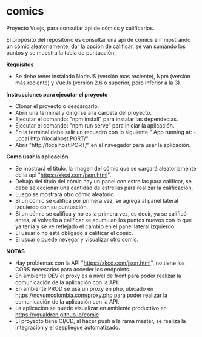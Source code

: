 # comics
Proyecto Vuejs, para consultar api de cómics y calificarlos.

El propósito del repositorio es consultar una api de cómics e ir mostrando un cómic aleatoriamente, dar la opción de calificar,
se van sumando los puntos y se muestra la tabla de puntuación.

**Requisitos**
* Se debe tener instalado NodeJS (versión mas reciente), Npm (versión más reciente) y VueJs (versión 2.6 o superior, pero inferior a la 3).

**Instrucciones para ejecutar el proyecto**
* Clonar el proyecto o descargarlo.
* Abrir una terminal y dirigirse a la carpeta del proyecto.
* Ejecutar el comando: "npm install" para instalar las dependecias.
* Ejecutar el comando: "npm run serve" para iniciar la aplicación.
* En la terminal debe salir un recuadro con lo siguiente " App running at: - Local http://localhost:PORT/"
* Abrir "http://localhost:PORT/" en el navegador para usar la aplicación.


**Como usar la aplicación**
* Se mostrará el titulo, la imagen del cómic que se cargará aleatoriamente de la api "https://xkcd.com/json.html".
* Debajo del titulo del cómic hay un panel con estrellas para calificar, se debe seleccionar una cantidad de estrellas para realizar la calificación.
* Luego se mostrará otro cómic aleatorio.
* Si un cómic se califica por primera vez, se agrega al panel lateral izquierdo con su puntuación.
* Si un cómic se califica y no es la primera vez, es decir, ya se calificó antes, al volverlo a calificar se acumulan los puntos nuevos con lo que ya tenía y se vé reflejado el cambio en el panel lateral izquierdo.
* El usuario no está obligado a calificar el comic.
* El usuario puede nevegar y visualizar otro comic.

**NOTAS**
* Hay problemas con la API "https://xkcd.com/json.html", no tiene los CORS necesarios para acceder los endpoints.
* En ambiente DEV el proxy es a nivel de front para poder realizar la comunicación de la aplicación con la API.
* En ambiente PROD se usa un proxy en php, ubicado en https://novumcolombia.com/proxy.php  para poder realizar la comunicación de la aplicación con la API.
* La aplicación se puede visualizar en ambiente productivo en https://vgualdron.github.io/comic
* El proyecto tiene CI/CD, al hacer push a la rama master, se realiza la integración y el despliegue automatizado.